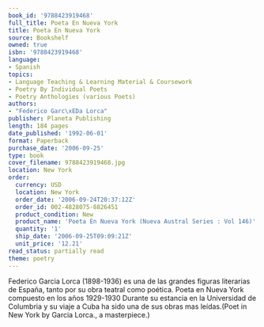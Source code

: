 ```yaml
---
book_id: '9788423919468'
full_title: Poeta En Nueva York
title: Poeta En Nueva York
source: Bookshelf
owned: true
isbn: '9788423919468'
language:
- Spanish
topics:
- Language Teaching & Learning Material & Coursework
- Poetry By Individual Poets
- Poetry Anthologies (various Poets)
authors:
- "Federico Garc\xEDa Lorca"
publisher: Planeta Publishing
length: 184 pages
date_published: '1992-06-01'
format: Paperback
purchase_date: '2006-09-25'
type: book
cover_filename: 9788423919468.jpg
location: New York
order:
  currency: USD
  location: New York
  order_date: '2006-09-24T20:37:12Z'
  order_id: 002-4828075-8826451
  product_condition: New
  product_name: 'Poeta En Nueva York (Nueva Austral Series : Vol 146)'
  quantity: '1'
  ship_date: '2006-09-25T09:09:21Z'
  unit_price: '12.21'
read_status: partially read
theme: poetry
---
```

Federico Garcia Lorca (1898-1936) es una de las grandes figuras literarias de España, tanto por su obra teatral como poética. Poeta en Nueva York compuesto en los años 1929-1930 Durante su estancia en la Universidad de Columbria y su viaje a Cuba ha sido una de sus obras mas leídas.(Poet in New York by Garcia Lorca., a masterpiece.)


